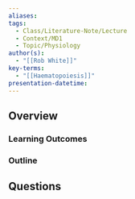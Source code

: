 ```yaml
---
aliases: 
tags:
  - Class/Literature-Note/Lecture
  - Context/MD1
  - Topic/Physiology
author(s):
  - "[[Rob White]]"
key-terms:
  - "[[Haematopoiesis]]"
presentation-datetime:
---
```



## Overview
### Learning Outcomes

### Outline

## Questions




